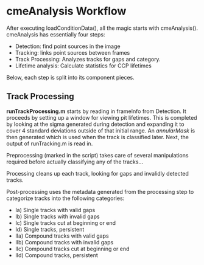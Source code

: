 cmeAnalysis Workflow
====================

After executing loadConditionData(), all the magic starts with cmeAnalysis(). cmeAnalysis has essentially four steps:
* Detection: find point sources in the image
* Tracking: links point sources between frames
* Track Processing: Analyzes tracks for gaps and category.
* Lifetime analysis: Calculate statistics for CCP lifetimes

Below, each step is split into its component pieces.


## Track Processing
**runTrackProcessing.m** starts by reading in frameInfo from Detection. It proceeds by setting up a window for viewing pit lifetimes. This is completed by looking at the sigma generated during detection and expanding it to cover 4 standard deviations outside of that initial range. An *annularMask* is then generated which is used when the track is classified later. Next, the output of runTracking.m is read in.

Preprocessing (marked in the script) takes care of several manipulations required before actually classifying any of the tracks...

Processing cleans up each track, looking for gaps and invalidly detected tracks.

Post-processing uses the metadata generated from the processing step to categorize tracks into the following categories:

* Ia)  Single tracks with valid gaps
* Ib)  Single tracks with invalid gaps
* Ic)  Single tracks cut at beginning or end
* Id)  Single tracks, persistent
* IIa) Compound tracks with valid gaps
* IIb) Compound tracks with invalid gaps
* IIc) Compound tracks cut at beginning or end
* IId) Compound tracks, persistent
